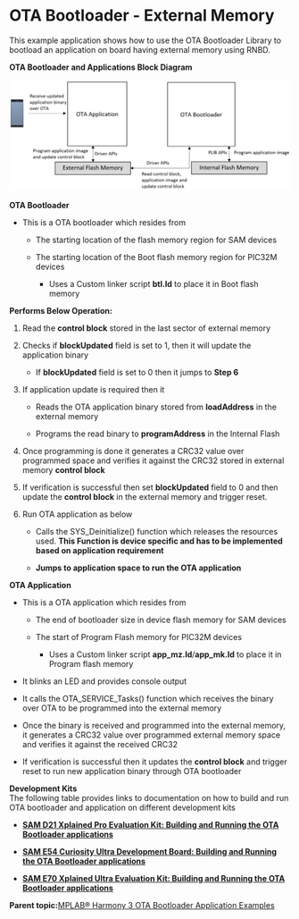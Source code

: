 # OTA Bootloader - External Memory

This example application shows how to use the OTA Bootloader Library to bootload an application on board having external memory using RNBD.

**OTA Bootloader and Applications Block Diagram**

![ota_btl_block_ext_mem_diagram](GUID-FF71AAB3-456A-4487-9B2F-604C8190029C-low.png)

**OTA Bootloader**

-   This is a OTA bootloader which resides from

    -   The starting location of the flash memory region for SAM devices

    -   The starting location of the Boot flash memory region for PIC32M devices

        -   Uses a Custom linker script **btl.ld** to place it in Boot flash memory


**Performs Below Operation:**

1.  Read the **control block** stored in the last sector of external memory

2.  Checks if **blockUpdated** field is set to 1, then it will update the application binary

    -   If **blockUpdated** field is set to 0 then it jumps to **Step 6**

3.  If application update is required then it

    -   Reads the OTA application binary stored from **loadAddress** in the external memory

    -   Programs the read binary to **programAddress** in the Internal Flash

4.  Once programming is done it generates a CRC32 value over programmed space and verifies it against the CRC32 stored in external memory **control block**

5.  If verification is successful then set **blockUpdated** field to 0 and then update the **control block** in the external memory and trigger reset.

6.  Run OTA application as below

    -   Calls the SYS\_Deinitialize\(\) function which releases the resources used. **This Function is device specific and has to be implemented based on application requirement**

    -   **Jumps to application space to run the OTA application**


**OTA Application**

-   This is a OTA application which resides from

    -   The end of bootloader size in device flash memory for SAM devices

    -   The start of Program Flash memory for PIC32M devices

        -   Uses a Custom linker script **app\_mz.ld**/**app\_mk.ld** to place it in Program flash memory

-   It blinks an LED and provides console output

-   It calls the OTA\_SERVICE\_Tasks\(\) function which receives the binary over OTA to be programmed into the external memory

-   Once the binary is received and programmed into the external memory, it generates a CRC32 value over programmed external memory space and verifies it against the received CRC32

-   If verification is successful then it updates the **control block** and trigger reset to run new application binary through OTA bootloader


**Development Kits**<br />The following table provides links to documentation on how to build and run OTA bootloader and application on different development kits

-   **[SAM D21 Xplained Pro Evaluation Kit: Building and Running the OTA Bootloader applications](GUID-2D290CA4-9AFB-4E39-9BDF-DE6D1728E96F.md)**  

-   **[SAM E54 Curiosity Ultra Development Board: Building and Running the OTA Bootloader applications](GUID-D948268A-DE06-480D-98D5-B63D263617EB.md)**  

-   **[SAM E70 Xplained Ultra Evaluation Kit: Building and Running the OTA Bootloader applications](GUID-72B4F744-78F4-43B3-80EB-ACCB334811B8.md)**  


**Parent topic:**[MPLAB® Harmony 3 OTA Bootloader Application Examples](GUID-D3602325-EE26-4349-B13C-9A4F4648DC3D.md)

